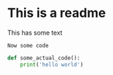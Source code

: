 # This is a readme

This has some text

```
Now some code
```

```py
def some_actual_code():
    print('hello world')
```